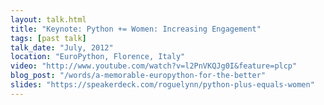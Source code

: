 ```yaml
---
layout: talk.html
title: "Keynote: Python += Women: Increasing Engagement"
tags: [past talk]
talk_date: "July, 2012"
location: "EuroPython, Florence, Italy"
video: "http://www.youtube.com/watch?v=l2PnVKQJg0I&feature=plcp"
blog_post: "/words/a-memorable-europython-for-the-better"
slides: "https://speakerdeck.com/roguelynn/python-plus-equals-women"
---
```

